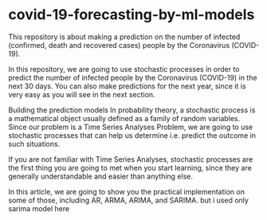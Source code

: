 # covid-19-forecasting-by-ml-models
This repository is about making a prediction on the number of infected (confirmed, death and recovered cases) people by the Coronavirus (COVID-19).

In this repository, we are going to use stochastic processes in order to predict the number of infected people by the Coronavirus (COVID-19) in the next 30 days.
You can also make predictions for the next year, since it is very easy as you will see in the next section.

Building the prediction models
In probability theory, a stochastic process is a mathematical object usually defined as a family of random variables. Since our problem is a Time Series Analyses Problem, we are going to use stochastic processes that can help us determine i.e. predict the outcome in such situations.

If you are not familiar with Time Series Analyses, stochastic processes are the first thing you are going to met when you start learning, since they are generally understandable and easier than anything else.

In this article, we are going to show you the practical implementation on some of those, including AR, ARMA, ARIMA, and SARIMA.
but i used only  sarima model here
